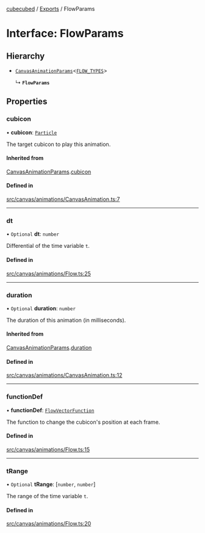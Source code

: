 [cubecubed](/reference/README.md) / [Exports](/reference/modules.md) / FlowParams

# Interface: FlowParams

## Hierarchy

- [`CanvasAnimationParams`](/reference/interfaces/CanvasAnimationParams.md)<[`FLOW_TYPES`](/reference/types/FLOW_TYPES.md)\>

  ↳ **`FlowParams`**

## Properties

### cubicon

• **cubicon**: [`Particle`](/reference/classes/Particle.md)

The target cubicon to play this animation.

#### Inherited from

[CanvasAnimationParams](/reference/interfaces/CanvasAnimationParams.md).[cubicon](/reference/interfaces/CanvasAnimationParams.md#cubicon)

#### Defined in

[src/canvas/animations/CanvasAnimation.ts:7](https://github.com/imaphatduc/cubecubed/blob/f8be6e1/src/canvas/animations/CanvasAnimation.ts#L7)

___

### dt

• `Optional` **dt**: `number`

Differential of the time variable `t`.

#### Defined in

[src/canvas/animations/Flow.ts:25](https://github.com/imaphatduc/cubecubed/blob/f8be6e1/src/canvas/animations/Flow.ts#L25)

___

### duration

• `Optional` **duration**: `number`

The duration of this animation (in milliseconds).

#### Inherited from

[CanvasAnimationParams](/reference/interfaces/CanvasAnimationParams.md).[duration](/reference/interfaces/CanvasAnimationParams.md#duration)

#### Defined in

[src/canvas/animations/CanvasAnimation.ts:12](https://github.com/imaphatduc/cubecubed/blob/f8be6e1/src/canvas/animations/CanvasAnimation.ts#L12)

___

### functionDef

• **functionDef**: [`FlowVectorFunction`](/reference/types/FlowVectorFunction.md)

The function to change the cubicon's position at each frame.

#### Defined in

[src/canvas/animations/Flow.ts:15](https://github.com/imaphatduc/cubecubed/blob/f8be6e1/src/canvas/animations/Flow.ts#L15)

___

### tRange

• `Optional` **tRange**: [`number`, `number`]

The range of the time variable `t`.

#### Defined in

[src/canvas/animations/Flow.ts:20](https://github.com/imaphatduc/cubecubed/blob/f8be6e1/src/canvas/animations/Flow.ts#L20)
